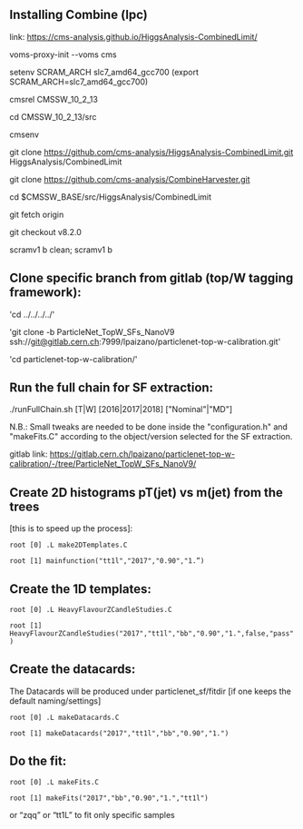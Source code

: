 Installing Combine (lpc)
------------------------
link: https://cms-analysis.github.io/HiggsAnalysis-CombinedLimit/

voms-proxy-init --voms cms

setenv SCRAM_ARCH slc7_amd64_gcc700   (export SCRAM_ARCH=slc7_amd64_gcc700)

cmsrel CMSSW_10_2_13

cd CMSSW_10_2_13/src

cmsenv

git clone https://github.com/cms-analysis/HiggsAnalysis-CombinedLimit.git HiggsAnalysis/CombinedLimit

git clone https://github.com/cms-analysis/CombineHarvester.git

cd $CMSSW_BASE/src/HiggsAnalysis/CombinedLimit

git fetch origin

git checkout v8.2.0

scramv1 b clean; scramv1 b 

Clone specific branch from gitlab (top/W tagging framework):
-----------------------------------------------------------
'cd ../../../../'

'git clone -b ParticleNet_TopW_SFs_NanoV9 ssh://git@gitlab.cern.ch:7999/lpaizano/particlenet-top-w-calibration.git'

'cd particlenet-top-w-calibration/'

Run the full chain for SF extraction:
------------------------------------

./runFullChain.sh  [T|W]  [2016|2017|2018]  ["Nominal"|"MD"]

N.B.: Small tweaks are needed to be done inside the "configuration.h" and "makeFits.C" according to the object/version selected for the SF extraction.

gitlab link: https://gitlab.cern.ch/lpaizano/particlenet-top-w-calibration/-/tree/ParticleNet_TopW_SFs_NanoV9/

## Create 2D histograms pT(jet) vs m(jet) from the trees
 [this is to speed up the process]:

`root [0] .L make2DTemplates.C` 

`root [1] mainfunction("tt1l","2017","0.90","1.”)`

## Create the 1D templates:

`root [0] .L HeavyFlavourZCandleStudies.C` 

`root [1] HeavyFlavourZCandleStudies("2017","tt1l","bb","0.90","1.",false,"pass")`

## Create the datacards:
The Datacards will be produced under particlenet_sf/fitdir 
[if one keeps the default naming/settings]


`root [0] .L makeDatacards.C` 

`root [1] makeDatacards("2017","tt1l","bb","0.90","1.")`


## Do the fit:

`root [0] .L makeFits.C `

`root [1] makeFits("2017","bb","0.90","1.","tt1l")`

 or “zqq” or “tt1L” to fit only specific samples
